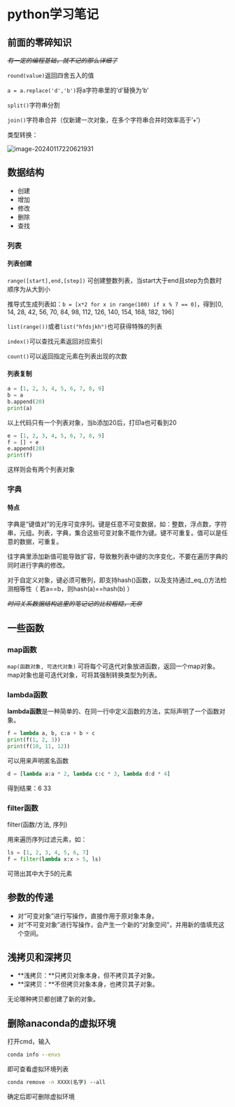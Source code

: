 # python学习笔记

## 前面的零碎知识

~~*有一定的编程基础，就不记的那么详细了*~~

`round(value)`返回四舍五入的值

`a = a.replace('d','b')`将a字符串里的‘d’替换为‘b'

`split()`字符串分割

`join()`字符串合并（仅新建一次对象，在多个字符串合并时效率高于’+‘）

类型转换：

![image-20240117220621931](https://fasfish.oss-cn-guangzhou.aliyuncs.com/typora_img/image-20240117220621931.png)





## 数据结构

* 创建
* 增加
* 修改
* 删除
* 查找



### 列表

#### 列表创建

`range([start],end,[step])` 可创建整数列表，当start大于end且step为负数时顺序为从大到小

推导式生成列表如：`b = [x*2 for x in range(100) if x % 7 == 0]`，得到[0, 14, 28, 42, 56, 70, 84, 98, 112, 126, 140, 154, 168, 182, 196]

`list(range())`或者`list("hfdsjkh")`也可获得特殊的列表

`index()`可以查找元素返回对应索引

`count()`可以返回指定元素在列表出现的次数



#### 列表复制

```python
a = [1, 2, 3, 4, 5, 6, 7, 8, 9]
b = a
b.append(20)
print(a)
```

以上代码只有一个列表对象，当b添加20后，打印a也可看到20



```python
e = [1, 2, 3, 4, 5, 6, 7, 8, 9]
f = [] + e
e.append(20)
print(f)
```

这样则会有两个列表对象



### 字典

#### 特点

字典是“键值对”的无序可变序列。键是任意不可变数据，如：整数，浮点数，字符串，元组。列表，字典，集合这些可变对象不能作为键。键不可重复。值可以是任意的数据，可重复。

往字典里添加新值可能导致扩容，导致散列表中键的次序变化，不要在遍历字典的同时进行字典的修改。

对于自定义对象，键必须可散列，即支持hash()函数，以及支持通过\_eq_()方法检测相等性（ 若a\==b，则hash(a)==hash(b) ）



~~*时间关系数据结构这里的笔记记的比较粗糙，无奈*~~



## 一些函数

### map函数

`map(函数对象, 可迭代对象)` 可将每个可迭代对象放进函数，返回一个map对象。map对象也是可迭代对象，可将其强制转换类型为列表。



### lambda函数

**lambda函数**是一种简单的、在同一行中定义函数的方法，实际声明了一个函数对象。

```python
f = lambda a, b, c:a + b + c
print(f(1, 2, 3))
print(f(10, 11, 12))
```



可以用来声明匿名函数

```python
d = [lambda a:a * 2, lambda c:c * 3, lambda d:d * 4]
```

得到结果：6   33



### filter函数

filter(函数/方法, 序列)

用来遍历序列过滤元素，如：

```python
ls = [1, 2, 3, 4, 5, 6, 7]
f = filter(lambda x:x > 5, ls)
```

可筛出其中大于5的元素



## 参数的传递

- 对“可变对象”进行写操作，直接作用于原对象本身。
- 对“不可变对象”进行写操作，会产生一个新的“对象空间”，并用新的值填充这个空间。



## 浅拷贝和深拷贝

- **浅拷贝：**只拷贝对象本身，但不拷贝其子对象。
- **深拷贝：**不但拷贝对象本身，也拷贝其子对象。

无论哪种拷贝都创建了新的对象。



## 删除anaconda的虚拟环境

打开cmd，输入

```cmd
conda info --envs
```

即可查看虚拟环境列表

```cmd
conda remove -n XXXX(名字) --all
```

确定后即可删除虚拟环境
